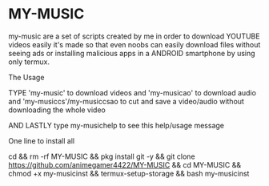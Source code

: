 # MY-MUSIC
my-music are a set of scripts created by me in order to download YOUTUBE videos easily it's made so that even noobs can easily download files without seeing ads or installing malicious apps in a ANDROID smartphone by using only termux.


The Usage 

TYPE 'my-music' to download videos and 'my-musicao' to download audio and 'my-musiccs'/my-musiccsao to cut and save a video/audio without downloading the whole video

AND LASTLY type my-musichelp to see this help/usage message

One line to install all

cd && rm -rf MY-MUSIC && pkg install git -y && git clone https://github.com/animegamer4422/MY-MUSIC && cd MY-MUSIC && chmod +x my-musicinst && termux-setup-storage && bash my-musicinst
